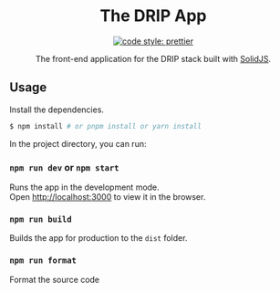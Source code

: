 <div align="center">

# The DRIP App

[![code style: prettier](https://img.shields.io/badge/code_style-prettier-ff69b4.svg?style=flat-square)](https://github.com/prettier/prettier)

The front-end application for the DRIP stack built with [SolidJS](https://github.com/solidjs/solid).

</div>

## Usage

Install the dependencies.

```bash
$ npm install # or pnpm install or yarn install
```

In the project directory, you can run:

### `npm run dev` or `npm start`

Runs the app in the development mode.<br>
Open [http://localhost:3000](http://localhost:3000) to view it in the browser.

### `npm run build`

Builds the app for production to the `dist` folder.<br>

### `npm run format`

Format the source code
